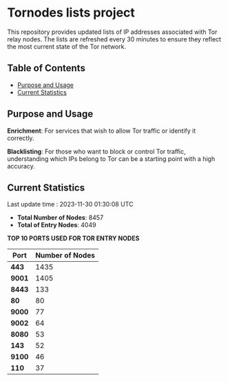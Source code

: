 # Tornodes lists project

This repository provides updated lists of IP addresses associated with Tor relay nodes. The lists are refreshed every 30 minutes to ensure they reflect the most current state of the Tor network.

## Table of Contents

- [Purpose and Usage](#purpose-and-usage)
- [Current Statistics](#current-statistics)


## Purpose and Usage

**Enrichment**: For services that wish to allow Tor traffic or identify it correctly.

**Blacklisting**: For those who want to block or control Tor traffic, understanding which IPs belong to Tor can be a starting point with a high accuracy.

## Current Statistics

Last update time : 2023-11-30 01:30:08 UTC

- **Total Number of Nodes**: 8457
- **Total of Entry Nodes**: 4049

**TOP 10 PORTS USED FOR TOR ENTRY NODES**

| **Port** | **Number of Nodes** |
|------|-----------------|
| **443**   | 1435  |
| **9001**   | 1405  |
| **8443**   | 133  |
| **80**   | 80  |
| **9000**   | 77  |
| **9002**   | 64  |
| **8080**   | 53  |
| **143**   | 52  |
| **9100**   | 46  |
| **110**   | 37  |

